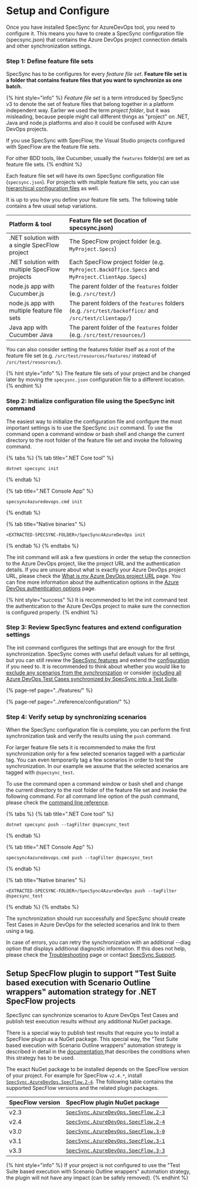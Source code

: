 # Setup and Configure

Once you have installed SpecSync for AzureDevOps tool, you need to configure it. This means you have to create a SpecSync configuration file \(specsync.json\) that contains the Azure DevOps project connection details and other synchronization settings.

### Step 1: Define feature file sets

SpecSync has to be configures for every _feature file set_. **Feature file set is a folder that contains feature files that you want to synchronize as one batch.**

{% hint style="info" %}
_Feature file set_ is a term introduced by SpecSync v3 to denote the set of feature files that belong together in a platform independent way. Earlier we used the term _project folder_, but it was misleading, because people might call different things as "project" on .NET, Java and node.js platforms and also it could be confused with Azure DevOps projects.

If you use SpecSync with SpecFlow, the Visual Studio projects configured with SpecFlow are the feature file sets.

For other BDD tools, like Cucumber, usually the `features` folder\(s\) are set as feature file sets.
{% endhint %}

Each feature file set will have its own SpecSync configuration file \(`specsync.json`\). For projects with multiple feature file sets, you can use [hierarchical configuration files](../features/general-features/hierarchical-configuration-files.md) as well.

It is up to you how you define your feature file sets. The following table contains a few usual setup variations.

| Platform & tool | Feature file set \(location of specsync.json\) |
| :--- | :--- |
| .NET solution with a single SpecFlow project | The SpecFlow project folder \(e.g. `MyProject.Specs`\) |
| .NET solution with multiple SpecFlow projects | Each SpecFlow project folder \(e.g. `MyProject.BackOffice.Specs` and `MyProject.ClientApp.Specs`\) |
| node.js app with Cucumber.js | The parent folder of the `features` folder \(e.g. `/src/test/`\) |
| node.js app with multiple feature file sets | The parent folders of the `features` folders \(e.g. `/src/test/backoffice/` and `/src/test/clientapp/`\) |
| Java app with Cucumber Java | The parent folder of the `features` folder \(e.g. `/src/test/resources/`\) |

You can also consider setting the features folder itself as a root of the feature file set \(e.g.  `/src/test/resources/features/` instead of `/src/test/resources/`\).

{% hint style="info" %}
The feature file sets of your project and be changed later by moving the `specysnc.json` configuration file to a different location.
{% endhint %}

### Step 2: Initialize configuration file using the SpecSync init command

The easiest way to initialize the configuration file and configure the most important settings is to use the SpecSync `init` command. To use the command open a command window or bash shell and change the current directory to the root folder of the feature file set and invoke the following command.

{% tabs %}
{% tab title=".NET Core tool" %}
```text
dotnet specsync init
```
{% endtab %}

{% tab title=".NET Console App" %}
```text
specsync4azuredevops.cmd init
```
{% endtab %}

{% tab title="Native binaries" %}
```text
<EXTRACTED-SPECSYNC-FOLDER>/SpecSync4AzureDevOps init
```
{% endtab %}
{% endtabs %}

The init command will ask a few questions in order the setup the connection to the Azure DevOps project, like the project URL and the authentication details. If you are unsure about what is exactly your Azure DevOps project URL, please check the [What is my Azure DevOps project URL](../important-concepts/what-is-my-tfs-project-url.md) page. You can fine more information about the authentication options in the [Azure DevOps authentication options](../features/general-features/tfs-authentication-options.md) page.

{% hint style="success" %}
It is recommended to let the init command test the authentication to the Azure DevOps project to make sure the connection is configured properly.
{% endhint %}

### Step 3: Review SpecSync features and extend configuration settings

The init command configures the settings that are enough for the first synchronization. SpecSync comes with useful default values for all settings, but you can still review the [SpecSync features](../features/) and extend the [configuration ](../reference/configuration/)if you need to. It is recommended to think about whether you would like to [exclude any scenarios from the synchronization](../features/common-synchronization-features/excluding-scenarios-from-synchronization.md) or consider [including all Azure DevOps Test Cases synchronized by SpecSync into a Test Suite](../features/common-synchronization-features/group-synchronized-test-cases-to-a-test-suite.md).

{% page-ref page="../features/" %}

{% page-ref page="../reference/configuration/" %}

### Step 4: Verify setup by synchronizing scenarios

When the SpecSync configuration file is complete, you can perform the first synchronization task and verify the results using the `push` command.

For larger feature file sets it is recommended to make the first synchronization only for a few selected scenarios tagged with a particular tag. You can even temporarily tag a few scenarios in order to test the synchronization. In our example we assume that the selected scenarios are tagged with `@specsync_test`.

To use the command open a command window or bash shell and change the current directory to the root folder of the feature file set and invoke the following command. For all command line option of the push command, please check the [command line reference](../reference/command-line-reference/push-command.md).

{% tabs %}
{% tab title=".NET Core tool" %}
```text
dotnet specsync push --tagFilter @specsync_test
```
{% endtab %}

{% tab title=".NET Console App" %}
```text
specsync4azuredevops.cmd push --tagFilter @specsync_test
```
{% endtab %}

{% tab title="Native binaries" %}
```text
<EXTRACTED-SPECSYNC-FOLDER>/SpecSync4AzureDevOps push --tagFilter @specsync_test
```
{% endtab %}
{% endtabs %}

The synchronization should run successfully and SpecSync should create Test Cases in Azure DevOps for the selected scenarios and link to them using a tag.

In case of errors, you can retry the synchronization with an additional --diag option that displays additional diagnostic information. If this does not help, please check the [Troubleshooting](../contact/troubleshooting.md) page or contact [SpecSync Support](../contact/specsync-support.md).

## Setup SpecFlow plugin to support "Test Suite based execution with Scenario Outline wrappers" automation strategy for .NET SpecFlow projects <a id="setup-specflow-plugin"></a>

SpecSync can synchronize scenarios to Azure DevOps Test Cases and publish test execution results without any additional NuGet package.

There is a special way to publish test results that require you to install a SpecFlow plugin as a NuGet package. This special way, the  "Test Suite based execution with Scenario Outline wrappers" automation strategy is described in detail in the [documentation ](../important-concepts/synchronizing-automated-test-cases.md#test-suite-based-execution-with-scenario-outline-wrappers-strategy)that describes the conditions when this strategy has to be used.

The exact NuGet package to be installed depends on the SpecFlow version of your project. For example for SpecFlow `v2.4.*`, install [`SpecSync.AzureDevOps.SpecFlow.2-4`](https://www.nuget.org/packages/SpecSync.AzureDevOps.SpecFlow.2-4). The following table contains the supported SpecFlow versions and the related plugin packages.

| SpecFlow version | SpecFlow plugin NuGet package |
| :--- | :--- |
| v2.3 | [`SpecSync.AzureDevOps.SpecFlow.2-3`](https://www.nuget.org/packages/SpecSync.AzureDevOps.SpecFlow.2-3) |
| v2.4 | [`SpecSync.AzureDevOps.SpecFlow.2-4`](https://www.nuget.org/packages/SpecSync.AzureDevOps.SpecFlow.2-4) |
| v3.0 | [`SpecSync.AzureDevOps.SpecFlow.3-0`](https://www.nuget.org/packages/SpecSync.AzureDevOps.SpecFlow.3-0) |
| v3.1 | [`SpecSync.AzureDevOps.SpecFlow.3-1`](https://www.nuget.org/packages/SpecSync.AzureDevOps.SpecFlow.3-1) |
| v3.3 | [`SpecSync.AzureDevOps.SpecFlow.3-3`](https://www.nuget.org/packages/SpecSync.AzureDevOps.SpecFlow.3-3) |

{% hint style="info" %}
If your project is not configured to use the  "Test Suite based execution with Scenario Outline wrappers" automation strategy, the plugin will not have any impact \(can be safely removed\).
{% endhint %}

